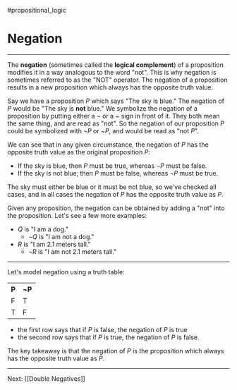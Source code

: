 #propositional_logic 

# Negation

---

The **negation** (sometimes called the **logical complement**) of a proposition modifies it in a way analogous to the word "not". This is why negation is sometimes referred to as the "NOT" operator. The negation of a proposition results in a new proposition which always has the opposite truth value.

Say we have a proposition $P$ which says "The sky is blue." The negation of $P$ would be "The sky is **not** blue." We symbolize the negation of a proposition by putting either a $\neg$ or a \~ sign in front of it. They both mean the same thing, and are read as "not". So the negation of our proposition $P$ could be symbolized with $\neg P$ or \~$P$, and would be read as "not $P$".

We can see that in any given circumstance, the negation of $P$ has the opposite truth value as the original proposition $P$:

- If the sky is blue, then $P$ must be true, whereas $\neg P$ must be false.
- If the sky is not blue, then $P$ must be false, whereas $\neg P$ must be true.

The sky must either be blue or it must be not blue, so we've checked all cases, and in all cases the negation of $P$ has the opposite truth value as $P$.

Given any proposition, the negation can be obtained by adding a "not" into the proposition. Let's see a few more examples:
- $Q$ is "I am a dog."
	- $\neg Q$ is "I am not a dog."
- $R$ is "I am 2.1 meters tall."
	- $\neg R$ is "I am not 2.1 meters tall."

---

Let's model negation using a truth table:

<html>
	<table>
		<tr>
			<th>P</th>
			<th>¬P</th>
		</tr>
		<tr>
			<td>F</td>
			<td>T</td>
		</tr>
		<tr>
			<td>T</td>
			<td>F</td>
		</tr>
	</table>
</html>

- the first row says that if $P$ is false, the negation of $P$ is true
- the second row says that if $P$ is true, the negation of $P$ is false.

The key takeaway is that the negation of $P$ is the proposition which always has the opposite truth value as $P$.

---

Next: [[Double Negatives]]